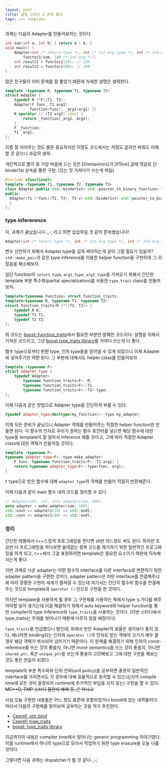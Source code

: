 ```yaml
---
layout: post
title: 금정 스터디 2 과제 풀이
tags: c++ template
---
```


과제는 다음의 Adapter를 만들어보자는 것이다.

```cpp
int sum(int a, int b) { return a + b; }
void main() {
    Adapter<int /* return-type */, int /* 1st-arg-type */, int /* 2nd-arg-type */>
        functor1(sum, 100 /* 1st-arg */);
    int result1 = functor1(20); // 120
    int result2 = functor1(80); // 180
}
```

많은 친구들이 이미 문제를 잘 풀었기 때문에 자세한 설명은 생략한다.

```cpp
template <typename R, typename T1, typename T2>
struct Adapter {
    typedef R (*F)(T1, T2);
    Adapter(F func, T1 arg1)
        : _function(func), _arg1(arg1) {}
    R operator () (T2 arg2) const {
        return _function(_arg1, arg2);
    }
    F _function;
    T1 _arg1;
};
```

이름 잘 지어주는 것도 물론 중요하지만 이정도 코드에서는 저정도 글자만 써줘도 이해할 것 같으니 과감히 생략.

개인적으로 풀이 중 가장 마음에 드는 것은 [Omniavinco]가 [if1live] 글에 댓글로 단 binder1st 상속을 통한 구현. (있는 것 가져다가 쓰는게 제일)

```cpp
#include <functional>
template <typename T1, typename T2, typename T3>
class Adapter:public std::binder1st< std::pointer_to_binary_function< T2, T3, T1 > > {
public:
  Adapter(T1 (*func)(T2, T3), T3 v):std::binder1st< std::pointer_to_binary_function< T2, T3, T1 > >(std::ptr_fun(func), v) {
  }
};
```

### type infererence ###

자, 과제가 끝났습니다-_-; 라고 하면 섭섭하실 것 같아 준비했습니다!

```cpp
Adapter<int /* return-type */, int /* 1st-arg-type */, int /* 2nd-arg-type */>
```

변수 선언하기 위해서 Adapter type을 길게 써야하는게 굳이 그럴 필요가 있을까? `std::make_pair`과 같은 type inference를 이용한 helper function을 구현하여 그 귀찮음을 해소해보자.

일단 function의 `return_type`, `arg1_type`, `arg2_type`을 가져오기 위해서 간단한 template 부분 특수화(partial specialization)를 사용한 `type_trait` class를 만들어보자.

```cpp
template<typename Function> struct function_traits;
template<typename R, typename T1, typename T2>
struct function_traits<R (*)(T1, T2)> {
    typedef R R;
    typedef T1 T1;
    typedef T2 T2;
};
```

위 코드는 [boost::function_traits](http://www.boost.org/doc/libs/release/libs/type_traits/doc/html/boost_typetraits/reference/function_traits.html)에서 필요한 부분만 발췌한 코드이다. 설명을 위해서 가져온 코드이고, 그냥 [boost type_traits library](http://www.boost.org/doc/libs/release/libs/type_traits/doc/html/index.html)를 가져다 쓰는게 더 좋다.

함수 type으로부터 반환 type, 인자 type들을 얻어낼 수 있게 되었으니 이제 Adapter에 넣어주기만 하면 된다. 그 부분에 대해서도 helper class를 만들어보자.

```cpp
template <typename F>
struct adapter_type {
    typedef Adapter<
        typename function_traits<F>::R,
        typename function_traits<F>::T1,
        typename function_traits<F>::T2> type;
};
```

이제 다음과 같은 방법으로 Adapter type을 간단하게 부를 수 있다.

```cpp
typedef adapter_type<decltype(my_function)>::type my_adapter;
```

이제 모든 준비가 끝났으니 Adapter 객체를 만들어주는 적절한 helper function만 만들면 된다. 이 함수의 인자로 우리가 원하는 함수 포인터를 넣으면 해당 함수에 대한 type을 template이 잘 알아서 inference 해줄 것이고, 그에 따라 적절한 Adapter class에 대한 객체가 만들어질 것이다.

```cpp
template <typename F>
typename adapter_type<F>::type make_adapter(
    F func, typename function_traits<F>::T1 arg1) {
    return typename adapter_type<F>::type(func, arg1);
}
```

`F` type으로 받은 함수에 대해 `adapter_type`의 객체를 만들어 적절히 반환해준다.

이제 다음과 같이 main 함수 내의 코드를 정리할 수 있다.

```cpp
// Adapter<int, int, int> adapter(sum, 100);
auto adapter = make_adapter(sum, 100);
std::cout << adapter1(20) << std::endl;
std::cout << adapter1(80) << std::endl;
```

### 정리 ###

간단한 레벨에서 c++스럽게 프로그래밍을 한다면 stl만 어느정도 써도 된다. 하지만 조금만 더 프로그래밍을 하다보면 쓸데없는 중복 코드를 제거하기 위한 일반적인 프로그래밍을 하게 되고, c++에서 그걸 표현하려면 template은 필요한 요소이기 때문에 익숙해지는게 좋다.

이번 과제로 나온 adapter는 어떤 함수의 interface를 다른 interface로 변환하기 위한 adapter pattern을 구현한 것이다. adapter pattern은 어떤 interface를 연결해주냐에 따라 장황한 구현의 세계가 펼쳐질 수 있는데 여기서는 간단히 함수와 함수를 연결해주는 것으로 template과 `operator ()` 만으로 구현을 한 것이다.

하지만 template을 사용하게 될 경우 그 구현체를 사용하는 쪽에서 type 노가다를 해주어야할 일이 생기는데 이걸 해결하기 위해서 auto keyword와 helper function을 통한 compiler의 type inference와 `type_traits`을 사용하는 것이다. (이번 스터디에서 type_traits는 주제를 벗어나기 때문에 다루지 않을 예정이다)

`type_traits`을 언급했으니 말인데, 위에서 만든 Adapter의 효율은 생각보다 좋지 않다.
왜냐하면 binding되는 인자와 `operator ()`의 인자로 받는 객체의 크기가 매우 클 경우 해당 객체가 복사되어 넘어가기 때문이다. 이 문제를 해결하기 위해 인자의 const-reference를 쓰는 것이 좋을지, 아니면 move semantics을 쓰는 것이 좋을지, 아니면 `shared_ptr`, 혹은 `unique_ptr`을 쓰는게 좋을지 고민해보고 그에 대한 구현을 해보는 것도 좋은 연습이 되겠다.

template의 부분 특수화와 단위 전략(unit policy)을 공부하면 충분히 일반적인 interface를 가지면서도 각 경우에 대해 효율적으로 동작할 수 있는(심지어 compile time에 모든 것이 결정되어 runtime에 추가적인 부담을 지지 않는) 구현을 할 수 있다. ~~MC++D, TMP 스터디 절찬리 예매 중..은 아니고~~

사실 오늘 구현한 내용들은 어느 정도 표준에 포함되었거나 boost에 있는 내역들이다. 따라서 다음의 구현체를 찾아보며 공부하는 것을 적극 추천한다.

* [Cppref: std::bind](http://en.cppreference.com/w/cpp/utility/functional/bind)
* [Cppref: type_traits](http://en.cppreference.com/w/cpp/header/type_traits)
* [boost: type_traits library](http://www.boost.org/doc/libs/1_54_0/libs/type_traits/doc/html/index.html")


지금까지의 내용은 compiler time에서 일어나는 generic programming 이야기였다. 이를 runtime에서 하나의 type으로 모아서 작업하기 위한 type erasure을 오늘 다룰 것이다.

그렇다면 다음 과제는 dispatcher가 될 것 같다-_-;